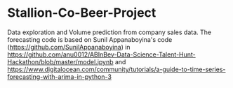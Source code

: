 # Stallion-Co-Beer-Project
Data exploration and Volume prediction from company sales data.
The forecasting code is based on Sunil Appanaboyina's code (https://github.com/SunilAppanaboyina) in https://github.com/anu0012/ABInBev-Data-Science-Talent-Hunt-Hackathon/blob/master/model.ipynb and https://www.digitalocean.com/community/tutorials/a-guide-to-time-series-forecasting-with-arima-in-python-3

